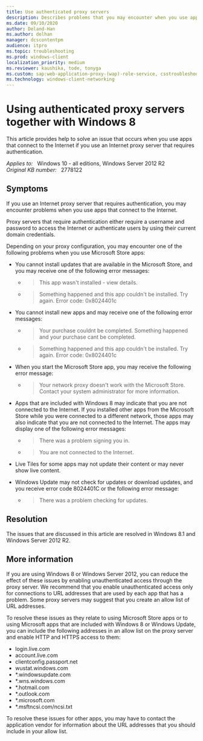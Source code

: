 ```yaml
---
title: Use authenticated proxy servers
description: Describes problems that you may encounter when you use apps that connect to the Internet if you use an Internet proxy server that requires authentication.
ms.date: 09/10/2020
author: Deland-Han
ms.author: delhan
manager: dcscontentpm
audience: itpro
ms.topic: troubleshooting
ms.prod: windows-client
localization_priority: medium
ms.reviewer: kaushika, tode, tonyga
ms.custom: sap:web-application-proxy-(wap)-role-service, csstroubleshoot
ms.technology: windows-client-networking
---
```

# Using authenticated proxy servers together with Windows 8

This article provides help to solve an issue that occurs when you use apps that connect to the Internet if you use an Internet proxy server that requires authentication.

_Applies to:_ &nbsp; Windows 10 - all editions, Windows Server 2012 R2  
_Original KB number:_ &nbsp; 2778122

## Symptoms

If you use an Internet proxy server that requires authentication, you may encounter problems when you use apps that connect to the Internet.

Proxy servers that require authentication either require a username and password to access the Internet or authenticate users by using their current domain credentials.

Depending on your proxy configuration, you may encounter one of the following problems when you use Microsoft Store apps:

- You cannot install updates that are available in the Microsoft Store, and you may receive one of the following error messages:

  - > This app wasn't installed - view details.

  - > Something happened and this app couldn't be installed. Try again. Error code: 0x8024401c

- You cannot install new apps and may receive one of the following error messages:

  - > Your purchase couldnt be completed. Something happened and your purchase cant be completed.

  - > Something happened and this app couldn't be installed. Try again. Error code: 0x8024401c

- When you start the Microsoft Store app, you may receive the following error message:

  - > Your network proxy doesn't work with the Microsoft Store. Contact your system administrator for more information.

- Apps that are included with Windows 8 may indicate that you are not connected to the Internet. If you installed other apps from the Microsoft Store while you were connected to a different network, those apps may also indicate that you are not connected to the Internet. The apps may display one of the following error messages:

  - > There was a problem signing you in.

  - > You are not connected to the Internet.

- Live Tiles for some apps may not update their content or may never show live content.
- Windows Update may not check for updates or download updates, and you receive error code 8024401C or the following error message:
  - > There was a problem checking for updates.

## Resolution

The issues that are discussed in this article are resolved in Windows 8.1 and Windows Server 2012 R2.

## More information

If you are using Windows 8 or Windows Server 2012, you can reduce the effect of these issues by enabling unauthenticated access through the proxy server. We recommend that you enable unauthenticated access only for connections to URL addresses that are used by each app that has a problem. Some proxy servers may suggest that you create an allow list of URL addresses.

To resolve these issues as they relate to using Microsoft Store apps or to using Microsoft apps that are included with Windows 8 or Windows Update, you can include the following addresses in an allow list on the proxy server and enable HTTP and HTTPS access to them:

- login.live.com
- account.live.com
- clientconfig.passport.net
- wustat.windows.com
- *.windowsupdate.com
- *.wns.windows.com
- *.hotmail.com
- *.outlook.com
- *.microsoft.com
- *.msftncsi.com/ncsi.txt

To resolve these issues for other apps, you may have to contact the application vendor for information about the URL addresses that you should include in your allow list.
